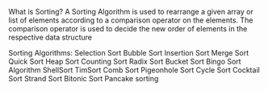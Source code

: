 What is Sorting?
A Sorting Algorithm is used to rearrange a given array or list of elements according to a comparison operator on the elements. The comparison operator is used to decide the new order of elements in the respective data structure

Sorting Algorithms:
Selection Sort
Bubble Sort
Insertion Sort
Merge Sort
Quick Sort
Heap Sort
Counting Sort
Radix Sort
Bucket Sort
Bingo Sort Algorithm
ShellSort
TimSort
Comb Sort
Pigeonhole Sort
Cycle Sort
Cocktail Sort
Strand Sort
Bitonic Sort
Pancake sorting
